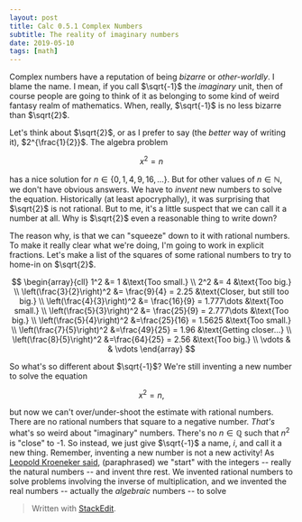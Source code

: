 ```yaml
---
layout: post
title: Calc 0.5.1 Complex Numbers
subtitle: The reality of imaginary numbers
date: 2019-05-10
tags: [math]
---
```


Complex numbers have a reputation of being *bizarre* or *other-worldly*. I blame the name. I mean, if you call $\sqrt{-1}$ the *imaginary* unit, then of course people are going to think of it as belonging to some kind of weird fantasy realm of mathematics. When, really, $\sqrt{-1}$ is no less bizarre than $\sqrt{2}$.  

Let's think about $\sqrt{2}$, or as I prefer to say (the *better* way of writing it), $2^{\frac{1}{2}}$. The algebra problem

$$
	x^2 = n
$$

has a nice solution for $n \in \{0,1,4,9,16,\dots\}$. But for other values of $n \in \mathbb{N}$, we don't have obvious answers. We have to *invent* new numbers to solve the equation. Historically (at least apocryphally), it was surprising that $\sqrt{2}$ is not rational. But to me, it's a little suspect that we can call it a number at all. Why is $\sqrt{2}$ even a reasonable thing to write down? 

The reason why, is that we can "squeeze" down to it with rational numbers. To make it really clear what we're doing, I'm going to work in explicit fractions. Let's make a list of the squares of some rational numbers to try to home-in on $\sqrt{2}$.

$$
	\begin{array}{cll}
	1^2 &= 1 &\text{Too small.} \\
	2^2 &= 4 &\text{Too big.} \\
	\left(\frac{3}{2}\right)^2 &= \frac{9}{4} = 2.25 &\text{Closer, but still too big.} \\
	\left(\frac{4}{3}\right)^2 &= \frac{16}{9} = 1.777\dots &\text{Too small.} \\
	\left(\frac{5}{3}\right)^2 &= \frac{25}{9} = 2.777\dots &\text{Too big.} \\
	\left(\frac{5}{4}\right)^2 &=\frac{25}{16} = 1.5625 &\text{Too small.} \\
	\left(\frac{7}{5}\right)^2 &=\frac{49}{25} = 1.96 &\text{Getting closer...} \\
	\left(\frac{8}{5}\right)^2 &=\frac{64}{25} = 2.56 &\text{Too big.} \\
	\vdots & & \vdots
	\end{array}
$$

So what's so different about $\sqrt{-1}$? We're still inventing a new number to solve the equation

$$
	x^2 = n,
$$

but now we can't over/under-shoot the estimate with rational numbers. There are no rational numbers that square to a negative number. *That's* what's so weird about "imaginary" numbers. There's no $n \in \mathbb{Q}$ such that $n^2$ is "close" to -1. So instead, we just give $\sqrt{-1}$ a name, $i$, and call it a new thing. Remember, inventing a new number is not a new activity! As [Leopold Kroeneker said]([https://en.wikipedia.org/wiki/Leopold_Kronecker](https://en.wikipedia.org/wiki/Leopold_Kronecker)), (paraphrased) we "start" with the integers -- really the natural numbers -- and invent thre rest. We invented rational numbers to solve problems involving the inverse of multiplication, and we invented the real numbers -- actually the *algebraic* numbers -- to solve 

 
> Written with [StackEdit](https://stackedit.io/).
<!--stackedit_data:
eyJoaXN0b3J5IjpbMTUzNTAxNTMyNywyMTI2MzI3Nzk3XX0=
-->
